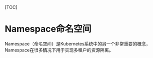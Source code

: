 [TOC]







# Namespace命名空间

Namespace（命名空间）是Kubernetes系统中的另一个非常重要的概念，Namespace在很多情况下用于实现多租户的资源隔离。

